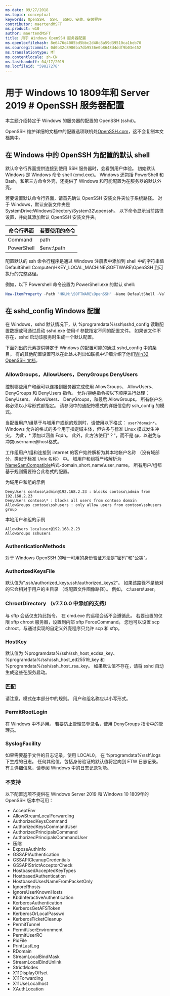 ```yaml
---
ms.date: 09/27/2018
ms.topic: conceptual
keywords: OpenSSH、 SSH、 SSHD，安装，安装程序
contributor: maertendMSFT
ms.product: w10
author: maertendMSFT
title: 用于 Windows OpenSSH 服务器配置
ms.openlocfilehash: 8e6476e4005bd5bbc2d40c8a59d39510ca1beb70
ms.sourcegitcommit: 0d0b32c8986ba7db9536e0b8648d4ddf9b03e452
ms.translationtype: MT
ms.contentlocale: zh-CN
ms.lasthandoff: 04/17/2019
ms.locfileid: "59827278"
---
```

# <a name="openssh-server-configuration-for-windows-10-1809-and-server-2019"></a>用于 Windows 10 1809年和 Server 2019 # OpenSSH 服务器配置

本主题介绍特定于 Windows 的服务器的配置的 OpenSSH (sshd)。 

OpenSSH 维护详细的文档中的配置选项联机处[OpenSSH.com](https://www.openssh.com/manual.html)，这不会复制本文档集中。 

## <a name="configuring-the-default-shell-for-openssh-in-windows"></a>在 Windows 中的 OpenSSH 为配置的默认 shell

默认命令行界面提供连接到使用 SSH 服务器时，会看到用户体验。 初始默认 Windows 是 Windows 命令 shell (cmd.exe)。 Windows 还包括 PowerShell 和 Bash，和第三方命令外壳，还提供了 Windows 和可能配置为在服务器的默认外壳。

若要设置默认命令行界面，请首先确认 OpenSSH 安装文件夹位于系统路径。 对于 Windows，默认安装文件夹是 SystemDrive:WindowsDirectory\System32\openssh。 以下命令显示当前路径设置，并向其添加默认 OpenSSH 安装文件夹。 

命令行界面 | 若要使用的命令
------------- | -------------- 
Command | path
PowerShell | $env:\path

配置默认的 ssh 命令行程序是通过 Windows 注册表中添加到 shell 中的字符串值 DefaultShell Computer\HKEY_LOCAL_MACHINE\SOFTWARE\OpenSSH 到可执行的完整路径。 

例如，以下 Powershell 命令设置为 PowerShell.exe 的默认 shell:

```powershell
New-ItemProperty -Path "HKLM:\SOFTWARE\OpenSSH" -Name DefaultShell -Value "C:\Windows\System32\WindowsPowerShell\v1.0\powershell.exe" -PropertyType String -Force
```

## <a name="windows-configurations-in-sshdconfig"></a>在 sshd_config Windows 配置 

在 Windows，sshd 默认情况下，从 %programdata%\ssh\sshd_config 读取配置数据或可通过启动 sshd.exe 使用-f 参数指定不同的配置文件。
如果该文件不存在，sshd 启动该服务时生成一个默认配置。

下面列出的元素提供特定于 Windows 的配置可能的通过 sshd_config 中的条目。 有的其他配置设置可以在此处未列出如联机中详细介绍了他们[Win32 OpenSSH 文档](https://github.com/powershell/win32-openssh/wiki)。 


### <a name="allowgroups-allowusers-denygroups-denyusers"></a>AllowGroups，AllowUsers，DenyGroups DenyUsers 

控制哪些用户和组可以连接到服务器完成使用 AllowGroups、 AllowUsers、 DenyGroups 和 DenyUsers 指令。 允许/拒绝指令按以下顺序进行处理：DenyUsers、 AllowUsers、 DenyGroups，和最后 AllowGroups。 所有帐户名称必须以小写形式都指定。 请参阅中的通配符模式的详细信息的 ssh_config 的模式。

当配置用户/组基于与域用户或组的规则时，请使用以下格式： ``` user?domain* ```。
Windows 允许的格式的多个用于指定域主体，但许多与标准 Linux 模式发生冲突。 为此，* 添加以涵盖 Fqdn。 此外，此方法使用"？"，而不是 @，以避免与冲突username@host格式。 

工作组用户/组和连接到 internet 的客户始终解析为其本地帐户名称 （没有域部分，类似于标准 Unix 名称） 中。 域用户和组将严格解析为[NameSamCompatible](https://docs.microsoft.com/en-us/windows/desktop/api/secext/ne-secext-extended_name_format)格式-domain_short_name\user_name。 所有用户/组都基于规则需要符合此格式的配置。

为域用户和组的示例 

```
DenyUsers contoso\admin@192.168.2.23 : blocks contoso\admin from 192.168.2.23
DenyUsers contoso\* : blocks all users from contoso domain
AllowGroups contoso\sshusers : only allow users from contoso\sshusers group
```

本地用户和组的示例 

```
AllowUsers localuser@192.168.2.23
AllowGroups sshusers
```

### <a name="authenticationmethods"></a>AuthenticationMethods 

对于 Windows OpenSSH 的唯一可用的身份验证方法是"密码"和"公钥"。

### <a name="authorizedkeysfile"></a>AuthorizedKeysFile 

默认值为".ssh/authorized_keys.ssh/authorized_keys2"。 如果该路径不是绝对的它会相对于用户的主目录 （或配置文件图像路径）。 例如， c:\users\user。

### <a name="chrootdirectory-support-added-in-v7700"></a>ChrootDirectory （v7.7.0.0 中添加的支持）

与 sftp 会话仅支持此指令。 在 cmd.exe 的远程会话不会遵循此。 若要设置的仅限 sftp chroot 服务器，设置到内部 sftp ForceCommand。 您也可以设置 scp chroot，与通过实现的自定义外壳程序只允许 scp 和 sftp。

### <a name="hostkey"></a>HostKey

默认值为 %programdata%/ssh/ssh_host_ecdsa_key、 %programdata%/ssh/ssh_host_ed25519_key 和 %programdata%/ssh/ssh_host_rsa_key。 如果默认值不存在，请将 sshd 自动生成这些在服务启动。

### <a name="match"></a>匹配

请注意，模式在本部分中的规则。 用户和组名称应以小写形式。

### <a name="permitrootlogin"></a>PermitRootLogin

在 Windows 中不适用。 若要防止管理员登录名，使用 DenyGroups 指令中的管理员。

### <a name="syslogfacility"></a>SyslogFacility

如果需要基于文件的日志记录，使用 LOCAL0。 在 %programdata%\ssh\logs 下生成的日志。
任何其他值，包括身份验证的默认值将定向到 ETW 日志记录。 有关详细信息，请参阅 Windows 中的日志记录功能。

### <a name="not-supported"></a>不支持 

以下配置选项不提供在 Windows Server 2019 和 Windows 10 1809年的 OpenSSH 版本中可用：

* AcceptEnv
* AllowStreamLocalForwarding
* AuthorizedKeysCommand
* AuthorizedKeysCommandUser
* AuthorizedPrincipalsCommand
* AuthorizedPrincipalsCommandUser
* 压缩
* ExposeAuthInfo
* GSSAPIAuthentication
* GSSAPICleanupCredentials
* GSSAPIStrictAcceptorCheck
* HostbasedAcceptedKeyTypes
* HostbasedAuthentication
* HostbasedUsesNameFromPacketOnly
* IgnoreRhosts
* IgnoreUserKnownHosts
* KbdInteractiveAuthentication
* KerberosAuthentication
* KerberosGetAFSToken
* KerberosOrLocalPasswd
* KerberosTicketCleanup
* PermitTunnel
* PermitUserEnvironment
* PermitUserRC
* PidFile
* PrintLastLog
* RDomain
* StreamLocalBindMask
* StreamLocalBindUnlink
* StrictModes
* X11DisplayOffset
* X11Forwarding
* X11UseLocalhost
* XAuthLocation

